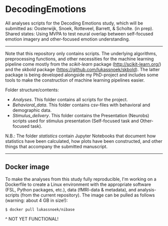 # DecodingEmotions

All analyses scripts for the Decoding Emotions study, which will be submitted as:
Oosterwijk, Snoek, Rotteveel, Barrett, & Scholte. (in prep). Shared states: Using MVPA to test neural overlap between self-focused emotion imagery and other-focused emotion understanding.

***

Note that this repository only contains scripts. The underlying algorithms, preprocessing functions, and other necessities for the machine learning pipeline come mostly from the *scikit-learn* package (http://scikit-learn.org/) and the *skbold* package (https://github.com/lukassnoek/skbold). The latter package is being developed alongside my PhD-project and includes some tools to make the construction of machine learning pipelines easier.

Folder structure/contents:
* *Analyses*. This folder contains all scripts for the project.
* *Behavioral_data*. This folder contains csv-files with behavioral and demographic data.
* *Stimulus_delivery*. This folder contains the Presentation (Neurobs) scripts used for stimulus presentation (Self-focused task and Other-focused task).

N.B.: The folder *statistics* contain Jupyter Notebooks that document how statistics have been calculated, how plots have been constructed, and other things that accompany the submitted manuscript.

***

## Docker image

To make the analyses from this study fully reproducible, I'm working on a Dockerfile to create a Linux environment with the appropriate software (FSL, Python packages, etc.), data (fMRI-data & metadata), and analysis-scripts (from the current repository). The image can be pulled as follows (warning: about 4 GB in size!):

```
$ docker pull lukassnoek/nibase
```

^ NOT YET FUNCTIONAL!
